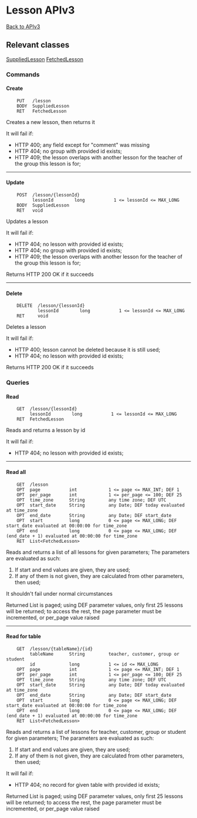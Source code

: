 # Lesson APIv3

[Back to APIv3](./APIv3.md#api-v3)

## Relevant classes

[SuppliedLesson](../../src/main/java/com/superum/api/v3/lesson/SuppliedLesson.java)
[FetchedLesson](../../src/main/java/com/superum/api/3/lesson/FetchedLesson.java)

### Commands

#### Create
```
    PUT   /lesson
    BODY  SuppliedLesson
    RET   FetchedLesson
```

Creates a new lesson, then returns it

It will fail if:
  * HTTP 400; any field except for "comment" was missing
  * HTTP 404; no group with provided id exists;
  * HTTP 409; the lesson overlaps with another lesson for the teacher of the group this lesson is for;

------

#### Update
```
    POST  /lesson/{lessonId}
          lessonId        long           1 <= lessonId <= MAX_LONG
    BODY  SuppliedLesson
    RET   void
```

Updates a lesson

It will fail if:
  * HTTP 404; no lesson with provided id exists;
  * HTTP 404; no group with provided id exists;
  * HTTP 409; the lesson overlaps with another lesson for the teacher of the group this lesson is for;

Returns HTTP 200 OK if it succeeds

------

#### Delete
```
    DELETE  /lesson/{lessonId}
            lessonId        long           1 <= lessonId <= MAX_LONG
    RET     void
```

Deletes a lesson

It will fail if:
  * HTTP 400; lesson cannot be deleted because it is still used;
  * HTTP 404; no lesson with provided id exists;

Returns HTTP 200 OK if it succeeds

### Queries

#### Read
```
    GET  /lesson/{lessonId}
         lessonId        long           1 <= lessonId <= MAX_LONG
    RET  FetchedLesson
```

Reads and returns a lesson by id

It will fail if:
  * HTTP 404; no lesson with provided id exists;

------

#### Read all
```
    GET  /lesson
    OPT  page           int            1 <= page <= MAX_INT; DEF 1
    OPT  per_page       int            1 <= per_page <= 100; DEF 25
    OPT  time_zone      String         any time zone; DEF UTC
    OPT  start_date     String         any Date; DEF today evaluated at time_zone
    OPT  end_date       String         any Date; DEF start_date
    OPT  start          long           0 <= page <= MAX_LONG; DEF start_date evaluated at 00:00:00 for time_zone
    OPT  end            long           0 <= page <= MAX_LONG; DEF (end_date + 1) evaluated at 00:00:00 for time_zone
    RET  List<FetchedLesson>
```

Reads and returns a list of all lessons for given parameters;
The parameters are evaluated as such:

1. If start and end values are given, they are used;
2. If any of them is not given, they are calculated from other parameters, then used;

It shouldn't fail under normal circumstances

Returned List is paged; using DEF parameter values, only first 25 lessons will be returned; to access the rest,
the page parameter must be incremented, or per_page value raised

------

#### Read for table
```
    GET  /lesson/{tableName}/{id}
         tableName      String         teacher, customer, group or student
         id             long           1 <= id <= MAX_LONG
    OPT  page           int            1 <= page <= MAX_INT; DEF 1
    OPT  per_page       int            1 <= per_page <= 100; DEF 25
    OPT  time_zone      String         any time zone; DEF UTC
    OPT  start_date     String         any Date; DEF today evaluated at time_zone
    OPT  end_date       String         any Date; DEF start_date
    OPT  start          long           0 <= page <= MAX_LONG; DEF start_date evaluated at 00:00:00 for time_zone
    OPT  end            long           0 <= page <= MAX_LONG; DEF (end_date + 1) evaluated at 00:00:00 for time_zone
    RET  List<FetchedLesson>
```

Reads and returns a list of lessons for teacher, customer, group or student for given parameters;
The parameters are evaluated as such:

1. If start and end values are given, they are used;
2. If any of them is not given, they are calculated from other parameters, then used;

It will fail if:
  * HTTP 404; no record for given table with provided id exists;

Returned List is paged; using DEF parameter values, only first 25 lessons will be returned; to access the rest,
the page parameter must be incremented, or per_page value raised
